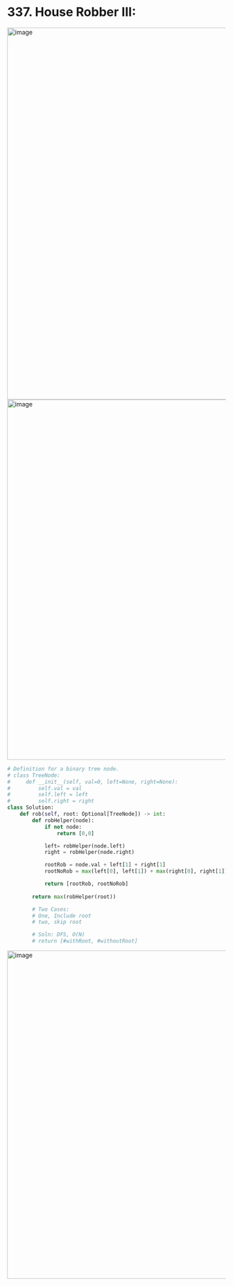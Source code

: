 # 337. House Robber III:

<img width="858" alt="image" src="https://github.com/user-attachments/assets/7e4f6f9d-14ce-4d50-8c6f-ca263e95f778">
<img width="831" alt="image" src="https://github.com/user-attachments/assets/6cef8079-26f8-4174-b513-bbbf385db61e">


```py
# Definition for a binary tree node.
# class TreeNode:
#     def __init__(self, val=0, left=None, right=None):
#         self.val = val
#         self.left = left
#         self.right = right
class Solution:
    def rob(self, root: Optional[TreeNode]) -> int:
        def robHelper(node):
            if not node:
                return [0,0]

            left= robHelper(node.left)
            right = robHelper(node.right)

            rootRob = node.val + left[1] + right[1]
            rootNoRob = max(left[0], left[1]) + max(right[0], right[1])

            return [rootRob, rootNoRob]
        
        return max(robHelper(root))

        # Two Cases:
        # One, Include root
        # two, skip root

        # Soln: DFS, O(N)
        # return [#withRoot, #withoutRoot]
```

<img width="757" alt="image" src="https://github.com/user-attachments/assets/00270490-481d-40aa-9969-fcccefaa4f0c">
